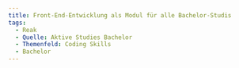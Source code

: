 ```yaml
---
title: Front-End-Entwicklung als Modul für alle Bachelor-Studis
tags:
  - Reak
  - Quelle: Aktive Studies Bachelor
  - Themenfeld: Coding Skills
  - Bachelor
---
```

